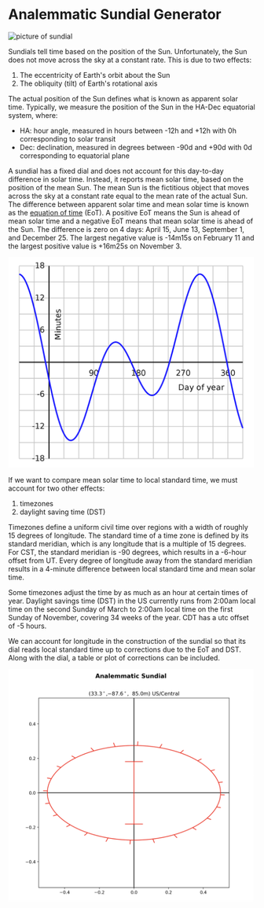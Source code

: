 Analemmatic Sundial Generator
==============================

<img src="docs/source/_static/sundial.jpg" width="500" alt="picture of sundial">

Sundials tell time based on the position of the Sun. Unfortunately, the Sun does not move
across the sky at a constant rate. This is due to two effects:
1. The eccentricity of Earth's orbit about the Sun
2. The obliquity (tilt) of Earth's rotational axis

The actual position of the Sun defines what is known as apparent solar time. Typically, we
measure the position of the Sun in the HA-Dec equatorial system, where:
- HA: hour angle, measured in hours between -12h and +12h with 0h corresponding to solar transit
- Dec: declination, measured in degrees between -90d and +90d with 0d corresponding to equatorial plane

A sundial has a fixed dial and does not account for this day-to-day difference in solar time. Instead,
it reports mean solar time, based on the position of the mean Sun. The mean Sun is the fictitious object
that moves across the sky at a constant rate equal to the mean rate of the actual Sun. The difference between
apparent solar time and mean solar time is known as the 
[equation of time](https://en.wikipedia.org/wiki/Equation_of_time) (EoT). A positive EoT means the Sun is
ahead of mean solar time and a negative EoT means that mean solar time is ahead of the Sun. The difference is zero
on 4 days: April 15, June 13, September 1, and December 25. The largest negative value is -14m15s on February 11
and the largest positive value is +16m25s on November 3.

<img src="docs/source/_static/Equation_of_time.png" width="500" alt="equation of time">

If we want to compare mean solar time to local standard time, we must account for two other effects:
1. timezones
2. daylight saving time (DST)

Timezones define a uniform civil time over regions with a width of roughly 15 degrees
of longitude. The standard time of a time zone is defined by its standard meridian, which is any longitude
that is a multiple of 15 degrees. For CST, the standard meridian is -90 degrees, which results in a -6-hour
offset from UT. Every degree of longitude away from the standard meridian results in
a 4-minute difference between local standard time and mean solar time. 

Some timezones adjust the time by as much as an hour at certain times of year.
Daylight savings time (DST) in the US currently runs from 2:00am local time on the
second Sunday of March to 2:00am local time on the first Sunday of November, covering
34 weeks of the year. CDT has a utc offset of -5 hours.

We can account for longitude in the construction of the sundial so that its dial reads 
local standard time up to corrections due to the EoT and DST. Along with the dial, a table or plot
of corrections can be included.

<img src="docs/source/_static/sundial.png" width="500" alt="equation of time">

